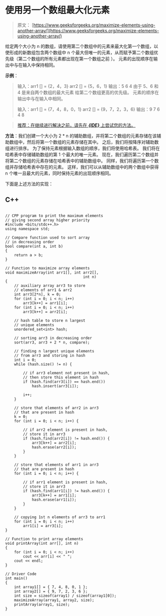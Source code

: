 # 使用另一个数组最大化元素

> 原文： [https://www.geeksforgeeks.org/maximize-elements-using-another-array/](https://www.geeksforgeeks.org/maximize-elements-using-another-array/)

给定两个大小为 n 的数组，请使用第二个数组中的元素来最大化第一个数组，以使形成的新数组包含两个数组中 n 个最大但唯一的元素，从而赋予第二个数组优先级（第二个数组的所有元素都出现在第一个数组之前 ）。 元素的出现顺序在输出中与在输入中保持相同。

**示例**：

> 输入：arr1 [] = {2，4，3}
> arr2 [] = {5，6，1}
> 输出：5 6 4
> 由于 5、6 和 4 是来自两个数组的最大元素 给第二个数组更高的优先级。 元素的顺序在输出中与在输入中相同。
> 
> 输入：arr1 [] = {7，4，8，0，1}
> arr2 [] = {9，7，2，3，6}
> 输出：9 7 6 4 8

> [推荐：在继续进行解决之前，请先在 ***{IDE}*** 上尝试您的方法。](https://ide.geeksforgeeks.org/)

**方法**：我们创建一个大小为 2 * n 的辅助数组，并将第二个数组的元素存储在该辅助数组中，然后将第一个数组的元素存储在其中。 之后，我们将按降序对辅助数组进行排序。 为了保持元素根据输入数组的顺序，我们将使用哈希表。 我们将在哈希表中存储辅助数组的第 1 个最大的唯一元素。 现在，我们遍历第二个数组并将第二个数组的元素存储在哈希表中的辅助数组中。 同样，我们将遍历第一个数组并存储哈希表中存在的元素。 这样，我们可以从辅助数组中的两个数组中获得 n 个唯一且最大的元素，同时保持元素的出现顺序相同。

下面是上述方法的实现：

## C++ 

```

// CPP program to print the maximum elements 
// giving second array higher priority 
#include <bits/stdc++.h> 
using namespace std; 

// Compare function used to sort array  
// in decreasing order 
bool compare(int a, int b) 
{ 
    return a > b; 
} 

// Function to maximize array elements 
void maximizeArray(int arr1[], int arr2[], 
                                   int n) 
{ 
    // auxiliary array arr3 to store  
    // elements of arr1 & arr2 
    int arr3[2*n], k = 0; 
    for (int i = 0; i < n; i++)  
        arr3[k++] = arr1[i]; 
    for (int i = 0; i < n; i++) 
        arr3[k++] = arr2[i]; 

    // hash table to store n largest 
    // unique elements 
    unordered_set<int> hash; 

    // sorting arr3 in decreasing order 
    sort(arr3, arr3 + 2 * n, compare); 

    // finding n largest unique elements 
    // from arr3 and storing in hash 
    int i = 0; 
    while (hash.size() != n) { 

        // if arr3 element not present in hash, 
        // then store this element in hash 
        if (hash.find(arr3[i]) == hash.end())  
            hash.insert(arr3[i]); 

        i++; 
    } 

    // store that elements of arr2 in arr3 
    // that are present in hash 
    k = 0; 
    for (int i = 0; i < n; i++) { 

        // if arr2 element is present in hash, 
        // store it in arr3 
        if (hash.find(arr2[i]) != hash.end()) { 
            arr3[k++] = arr2[i]; 
            hash.erase(arr2[i]); 
        } 
    } 

    // store that elements of arr1 in arr3 
    // that are present in hash 
    for (int i = 0; i < n; i++) { 

        // if arr1 element is present in hash, 
        // store it in arr3 
        if (hash.find(arr1[i]) != hash.end()) { 
            arr3[k++] = arr1[i]; 
            hash.erase(arr1[i]); 
        } 
    } 

    // copying 1st n elements of arr3 to arr1 
    for (int i = 0; i < n; i++)  
        arr1[i] = arr3[i];     
} 

// Function to print array elements 
void printArray(int arr[], int n) 
{ 
    for (int i = 0; i < n; i++)  
        cout << arr[i] << " ";     
    cout << endl; 
} 

// Driver Code 
int main() 
{ 
    int array1[] = { 7, 4, 8, 0, 1 }; 
    int array2[] = { 9, 7, 2, 3, 6 }; 
    int size = sizeof(array1) / sizeof(array1[0]); 
    maximizeArray(array1, array2, size); 
    printArray(array1, size); 
} 

```